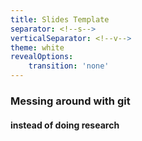 ```yaml
---
title: Slides Template
separator: <!--s-->
verticalSeparator: <!--v-->
theme: white
revealOptions:
    transition: 'none'
---
```


### Messing around with git 
#### instead of doing research

